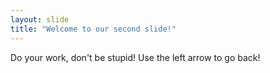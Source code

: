 ```yaml
---
layout: slide
title: "Welcome to our second slide!"
---
```

Do your work, don't be stupid!
Use the left arrow to go back!

